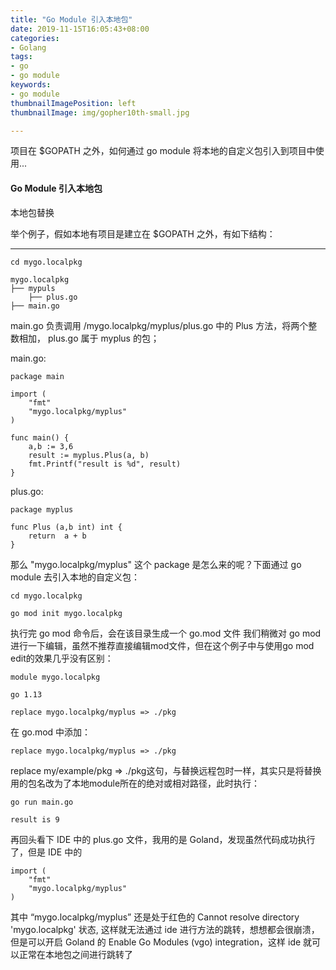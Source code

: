 ```yaml
---
title: "Go Module 引入本地包"
date: 2019-11-15T16:05:43+08:00
categories:
- Golang
tags:
- go
- go module
keywords:
- go module
thumbnailImagePosition: left
thumbnailImage: img/gopher10th-small.jpg

---
```


项目在 $GOPATH 之外，如何通过 go module 将本地的自定义包引入到项目中使用...
<!--more-->

#### Go Module 引入本地包

本地包替换

举个例子，假如本地有项目是建立在 $GOPATH 之外，有如下结构：

* * *

```
cd mygo.localpkg

mygo.localpkg
├── mypuls
    ├── plus.go
├── main.go
```

main.go 负责调用 /mygo.localpkg/myplus/plus.go 中的 Plus 方法，将两个整数相加， plus.go 属于 myplus 的包；

main.go:

```
package main

import (
	"fmt"
	"mygo.localpkg/myplus"
)

func main() {
	a,b := 3,6
	result := myplus.Plus(a, b)
	fmt.Printf("result is %d", result)
}

```

plus.go:

```
package myplus

func Plus (a,b int) int {
	return  a + b
}
```

那么 "mygo.localpkg/myplus" 这个 package 是怎么来的呢？下面通过 go module 去引入本地的自定义包：

```
cd mygo.localpkg

go mod init mygo.localpkg
```

执行完 go mod 命令后，会在该目录生成一个 go.mod 文件
我们稍微对 go mod 进行一下编辑，虽然不推荐直接编辑mod文件，但在这个例子中与使用go mod edit的效果几乎没有区别：

```
module mygo.localpkg

go 1.13

replace mygo.localpkg/myplus => ./pkg

```

在 go.mod 中添加：
```
replace mygo.localpkg/myplus => ./pkg
```
replace my/example/pkg => ./pkg这句，与替换远程包时一样，其实只是将替换用的包名改为了本地module所在的绝对或相对路径，此时执行：

```
go run main.go

result is 9
```

再回头看下 IDE 中的 plus.go 文件，我用的是 Goland，发现虽然代码成功执行了，但是 IDE 中的

```
import (
	"fmt"
	"mygo.localpkg/myplus"
)
```

其中 “mygo.localpkg/myplus” 还是处于红色的 Cannot resolve directory 'mygo.localpkg' 状态, 这样就无法通过 ide 进行方法的跳转，想想都会很崩溃，但是可以开启 Goland 的 Enable Go Modules (vgo) integration，这样 ide 就可以正常在本地包之间进行跳转了


